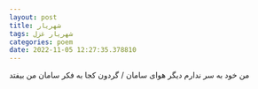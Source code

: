 ```yaml
---
layout: post
title: شهریار
tags: شهریار غزل
categories: poem
date: 2022-11-05 12:27:35.378810
---
```


من خود به سر ندارم دیگر هوای سامان / گردون کجا به فکر سامان من بیفتد